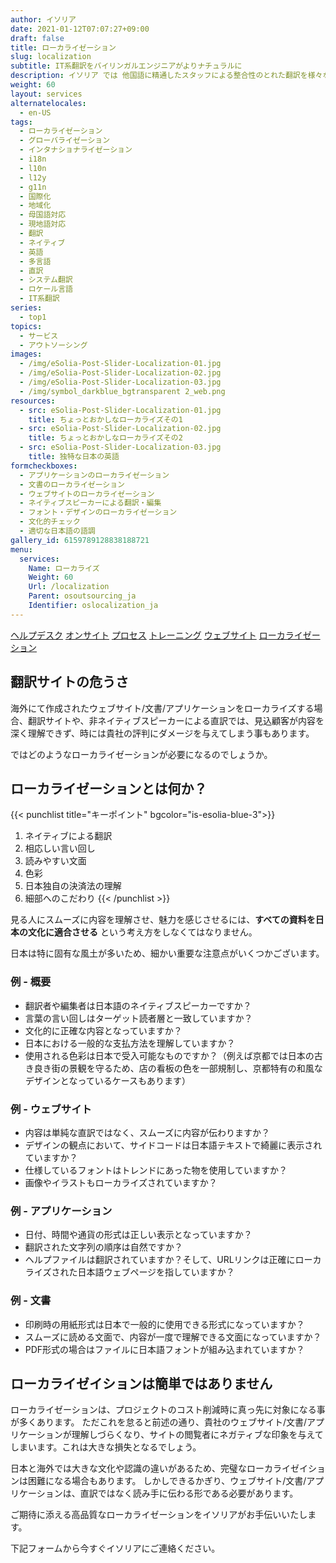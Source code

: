 ```yaml
---
author: イソリア
date: 2021-01-12T07:07:27+09:00
draft: false
title: ローカライゼーション
slug: localization
subtitle: IT系翻訳をバイリンガルエンジニアがよりナチュラルに
description: イソリア では 他国語に精通したスタッフによる整合性のとれた翻訳を様々な分野で提供します。
weight: 60
layout: services
alternatelocales:
  - en-US
tags:
  - ローカライゼーション
  - グローバライゼーション
  - インタナショナライゼーション
  - i18n
  - l10n
  - l12y
  - g11n
  - 国際化
  - 地域化
  - 母国語対応
  - 現地語対応
  - 翻訳
  - ネイティブ
  - 英語
  - 多言語
  - 直訳
  - システム翻訳
  - ロケール言語
  - IT系翻訳
series:
  - top1
topics:
  - サービス
  - アウトソーシング
images:
  - /img/eSolia-Post-Slider-Localization-01.jpg
  - /img/eSolia-Post-Slider-Localization-02.jpg
  - /img/eSolia-Post-Slider-Localization-03.jpg
  - /img/symbol_darkblue_bgtransparent 2_web.png
resources:
  - src: eSolia-Post-Slider-Localization-01.jpg
    title: ちょっとおかしなローカライズその1
  - src: eSolia-Post-Slider-Localization-02.jpg
    title: ちょっとおかしなローカライズその2
  - src: eSolia-Post-Slider-Localization-03.jpg
    title: 独特な日本の英語
formcheckboxes:
  - アプリケーションのローカライゼーション
  - 文書のローカライゼーション
  - ウェブサイトのローカライゼーション
  - ネイティブスピーカーによる翻訳・編集
  - フォント・デザインのローカライゼーション
  - 文化的チェック
  - 適切な日本語の語調
gallery_id: 6159789128838188721
menu:
  services:
    Name: ローカライズ
    Weight: 60
    Url: /localization
    Parent: osoutsourcing_ja
    Identifier: oslocalization_ja
---
```


<div class="buttons has-addons is-hidden-tablet">
  <a class="button" href="/outsourcing"><span class="icon"><i class="fas fa-anchor"></i></span></a>
  <a class="button" href="/helpdesk">ヘルプデスク</a>
  <a class="button" href="/on-site">オンサイト</a>
  <a class="button" href="/process">プロセス</a>
  <a class="button" href="/training">トレーニング</a>
  <a class="button" href="/website-design">ウェブサイト</a>
  <a class="button is-active" href="/localization">ローカライゼーション</a>
</div>

## 翻訳サイトの危うさ

海外にて作成されたウェブサイト/文書/アプリケーションをローカライズする場合、翻訳サイトや、非ネイティブスピーカーによる直訳では、見込顧客が内容を深く理解できず、時には貴社の評判にダメージを与えてしまう事もあります。

ではどのようなローカライゼーションが必要になるのでしょうか。

## ローカライゼーションとは何か？

{{< punchlist title="キーポイント" bgcolor="is-esolia-blue-3">}}
1. ネイティブによる翻訳
1. 相応しい言い回し
1. 読みやすい文面
1. 色彩
1. 日本独自の決済法の理解
1. 細部へのこだわり
{{< /punchlist >}}

見る人にスムーズに内容を理解させ、魅力を感じさせるには、**すべての資料を日本の文化に適合させる** という考え方をしなくてはなりません。

日本は特に固有な風土が多いため、細かい重要な注意点がいくつかございます。

### 例 - 概要　

* 翻訳者や編集者は日本語のネイティブスピーカーですか？
* 言葉の言い回しはターゲット読者層と一致していますか？
* 文化的に正確な内容となっていますか？
* 日本における一般的な支払方法を理解していますか？
* 使用される色彩は日本で受入可能なものですか？（例えば京都では日本の古き良き街の景観を守るため、店の看板の色を一部規制し、京都特有の和風なデザインとなっているケースもあります）

### 例 - ウェブサイト

* 内容は単純な直訳ではなく、スムーズに内容が伝わりますか？
* デザインの観点において、サイドコードは日本語テキストで綺麗に表示されていますか？
* 仕様しているフォントはトレンドにあった物を使用していますか？
* 画像やイラストもローカライズされていますか？

### 例 - アプリケーション

* 日付、時間や通貨の形式は正しい表示となっていますか？
* 翻訳された文字列の順序は自然ですか？
* ヘルプファイルは翻訳されていますか？そして、URLリンクは正確にローカライズされた日本語ウェブページを指していますか？

### 例 - 文書　

* 印刷時の用紙形式は日本で一般的に使用できる形式になっていますか？
* スムーズに読める文面で、内容が一度で理解できる文面になっていますか？
* PDF形式の場合はファイルに日本語フォントが組み込まれていますか？

## ローカライゼイションは簡単ではありません

ローカライゼーションは、プロジェクトのコスト削減時に真っ先に対象になる事が多くあります。
ただこれを怠ると前述の通り、貴社のウェブサイト/文書/アプリケーションが理解しづらくなり、サイトの閲覧者にネガティブな印象を与えてしまいます。これは大きな損失となるでしょう。

日本と海外では大きな文化や認識の違いがあるため、完璧なローカライゼイションは困難になる場合もあります。
しかしできるかぎり、ウェブサイト/文書/アプリケーションは、直訳ではなく読み手に伝わる形である必要があります。

ご期待に添える高品質なローカライゼーションをイソリアがお手伝いいたします。

下記フォームから今すぐイソリアにご連絡ください。
